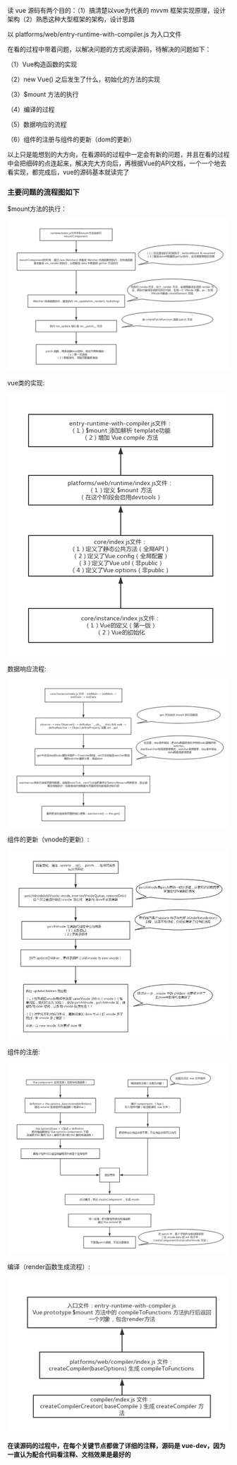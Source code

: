 读 vue 源码有两个目的：（1）搞清楚以vue为代表的 mvvm 框架实现原理，设计架构（2）熟悉这种大型框架的架构，设计思路

以 platforms/web/entry-runtime-with-compiler.js 为入口文件

在看的过程中带着问题，以解决问题的方式阅读源码，待解决的问题如下：

（1）Vue构造函数的实现

（2）new Vue() 之后发生了什么，初始化的方法的实现

（3）$mount 方法的执行

（4）编译的过程

（5）数据响应的流程

（6）组件的注册与组件的更新（dom的更新）

以上只是能想到的大方向，在看源码的过程中一定会有新的问题，并且在看的过程中会把细碎的点连起来，解决完大方向后，再根据Vue的API文档，一个一个地去看实现，都完成后，vue的源码基本就读完了


### 主要问题的流程图如下

$mount方法的执行：

<img src = "https://github.com/HanLess/vue-analysis/blob/master/flowImg/%24mount%E6%96%B9%E6%B3%95%E7%9A%84%E6%89%A7%E8%A1%8C.png" />

vue类的实现:

<img src="https://github.com/HanLess/vue-analysis/blob/master/flowImg/vue.png" />

数据响应流程:

<img src="https://github.com/HanLess/vue-analysis/blob/master/flowImg/%E6%95%B0%E6%8D%AE%E5%93%8D%E5%BA%94%E6%B5%81%E7%A8%8B.png" />

组件的更新（vnode的更新）:

<img src="https://github.com/HanLess/vue-analysis/blob/master/flowImg/%E7%BB%84%E4%BB%B6%E7%9A%84%E6%9B%B4%E6%96%B0%EF%BC%88vnode%E7%9A%84%E6%9B%B4%E6%96%B0%EF%BC%89.png" />

组件的注册:

<img src="https://github.com/HanLess/vue-analysis/blob/master/flowImg/%E7%BB%84%E4%BB%B6%E7%9A%84%E6%B3%A8%E5%86%8C.png" />

编译（render函数生成流程）:

<img src="https://github.com/HanLess/vue-analysis/blob/master/flowImg/%E7%BC%96%E8%AF%91%EF%BC%88render%E5%87%BD%E6%95%B0%E7%94%9F%E6%88%90%E6%B5%81%E7%A8%8B%EF%BC%89.png" />

#### 在读源码的过程中，在每个关键节点都做了详细的注释，源码是 vue-dev，因为一直认为配合代码看注释、文档效果是最好的

